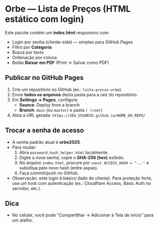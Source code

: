 # Orbe — Lista de Preços (HTML estático com login)

Este pacote contém um **index.html** responsivo com:
- Login por senha (cliente-side) — simples para GitHub Pages
- Filtro por **Categoria**
- Busca por texto
- Ordenação por coluna
- Botão **Baixar em PDF** (Print → Salvar como PDF)

## Publicar no GitHub Pages
1. Crie um repositório no GitHub (ex.: `lista-precos-orbe`).
2. Envie **todos os arquivos** desta pasta para a raiz do repositório.
3. Em **Settings → Pages**, configure:
   - **Source**: Deploy from a branch
   - **Branch**: `main` (ou `master`) e pasta `/ (root)`
4. Abra a URL gerada: `https://SEU_USUARIO.github.io/NOME_DO_REPO/`

## Trocar a senha de acesso
- A senha padrão atual é **orbe2025**.
- Para mudar:
  1. Abra `password_hash_helper.html` localmente.
  2. Digite a nova senha; copie o **SHA-256 (hex)** exibido.
  3. No arquivo `index.html`, procure por `const ACCESS_HASH = "..."` e substitua pelo novo hash (entre aspas).
  4. Faça commit/push no GitHub.
- Observação: este login é básico (lado do cliente). Para proteção forte, use um host com autenticação (ex.: Cloudflare Access, Basic Auth no servidor, etc.).

## Dica
- No celular, você pode "Compartilhar → Adicionar à Tela de Início" para um atalho.
